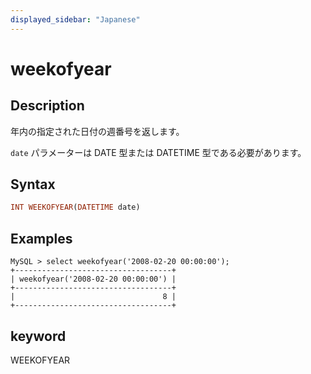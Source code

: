 ```yaml
---
displayed_sidebar: "Japanese"
---
```


# weekofyear

## Description

年内の指定された日付の週番号を返します。

`date` パラメーターは DATE 型または DATETIME 型である必要があります。

## Syntax

```Haskell
INT WEEKOFYEAR(DATETIME date)
```

## Examples

```Plain Text
MySQL > select weekofyear('2008-02-20 00:00:00');
+-----------------------------------+
| weekofyear('2008-02-20 00:00:00') |
+-----------------------------------+
|                                 8 |
+-----------------------------------+
```

## keyword

WEEKOFYEAR